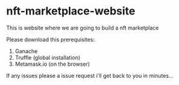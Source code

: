 # nft-marketplace-website
This is website where we are going to build a nft marketplace

Please download this prerequisites:
1. Ganache
2. Truffle (global installation)
3. Metamask.io (on the browser)



If any issues please a issue request i'll get back to you in minutes...



